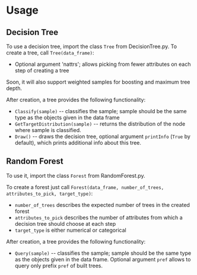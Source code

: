 # Usage

## Decision Tree

To use a decision tree, import the class `Tree` from DecisionTree.py.
To create a tree, call `Tree(data_frame)`:
* Optional argument 'nattrs'; allows picking from fewer attributes on each step of creating a tree

Soon, it will also support weighted samples for boosting and maximum tree depth.

After creation, a tree provides the following functionality:
* `Classify(sample)` -- classifies the sample; sample should be the same type as the objects given in the data frame
* `GetTargetDistribution(sample)` -- returns the distribution of the node where sample is classified.
* `Draw()` -- draws the decision tree, optional argument `printInfo` (`True` by default), which prints additional info about this tree.

## Random Forest

To use it, import the class `Forest` from RandomForest.py.

To create a forest just call ```Forest(data_frame, number_of_trees, attributes_to_pick, target_type)```:
* `number_of_trees` describes the expected number of trees in the created forest
* `attributes_to_pick` describes the number of attributes from which a decision tree should choose at each step
* `target_type` is either numerical or categorical

After creation, a tree provides the following functionality:
* `Query(sample)` -- classifies the sample; sample should be the same type as the objects given in the data frame. 
Optional argument `pref` allows to query only prefix `pref` of built trees.

